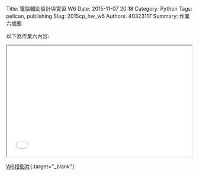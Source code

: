 Title: 電腦輔助設計與實習  W6
Date: 2015-11-07 20:18
Category: Python
Tags: pelican, publishing
Slug: 2015cp_hw_w6
Authors: 40323117
Summary: 作業六摘要

以下為作業六內容:

<iframe src="40323117_cp_w6_p.html" width="500" height="300"></iframe>

[W6投影片](40323117_cp_w6_p.html){:target="_blank"}




